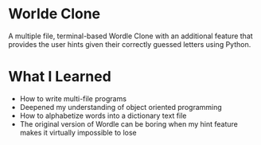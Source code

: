 # Worlde Clone

A multiple file, terminal-based Wordle Clone with an additional feature that provides the user hints given their correctly guessed letters using Python.

# What I Learned

- How to write multi-file programs
- Deepened my understanding of object oriented programming
- How to alphabetize words into a dictionary text file
- The original version of Wordle can be boring when my hint feature makes it virtually impossible to lose
